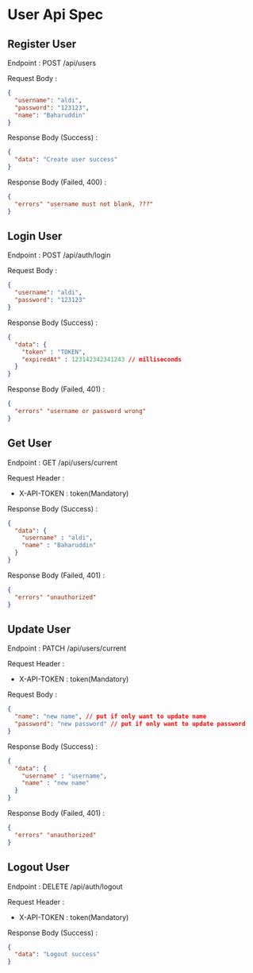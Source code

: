 # User Api Spec

## Register User
Endpoint : POST /api/users

Request Body :

```json
{
  "username": "aldi",
  "password": "123123",
  "name": "Baharuddin"
}
```

Response Body (Success) :
```json
{
  "data": "Create user success"
}
```

Response Body (Failed, 400) :
```json
{
  "errors" "username must not blank, ???"
}
```

## Login User
Endpoint : POST /api/auth/login

Request Body :

```json
{
  "username": "aldi",
  "password": "123123"
}
```

Response Body (Success) :
```json
{
  "data": {
    "token" : "TOKEN",
    "expiredAt" : 123142342341243 // milliseconds
  }
}
```

Response Body (Failed, 401) :
```json
{
  "errors" "username or password wrong"
}
```

## Get User
Endpoint : GET /api/users/current

Request Header :

- X-API-TOKEN : token(Mandatory)

Response Body (Success) :
```json
{
  "data": {
    "username" : "aldi",
    "name" : "Baharuddin"
  }
}
```

Response Body (Failed, 401) :
```json
{
  "errors" "unauthorized"
}
```

## Update User
Endpoint : PATCH /api/users/current

Request Header :

- X-API-TOKEN : token(Mandatory)

Request Body :

```json
{
  "name": "new name", // put if only want to update name
  "password": "new password" // put if only want to update password
}
```

Response Body (Success) :
```json
{
  "data": {
    "username" : "username",
    "name" : "new name"
  }
}
```

Response Body (Failed, 401) :
```json
{
  "errors" "unauthorized"
}
```

## Logout User
Endpoint : DELETE /api/auth/logout

Request Header :

- X-API-TOKEN : token(Mandatory)

Response Body (Success) :
```json
{
  "data": "Logout success"
}
```